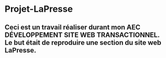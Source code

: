 <h1>Projet-LaPresse</h1>
<h2> Ceci est un travail réaliser durant mon AEC DÉVELOPPEMENT SITE WEB TRANSACTIONNEL. Le but était de reproduire une section du site web LaPresse.</h2>

